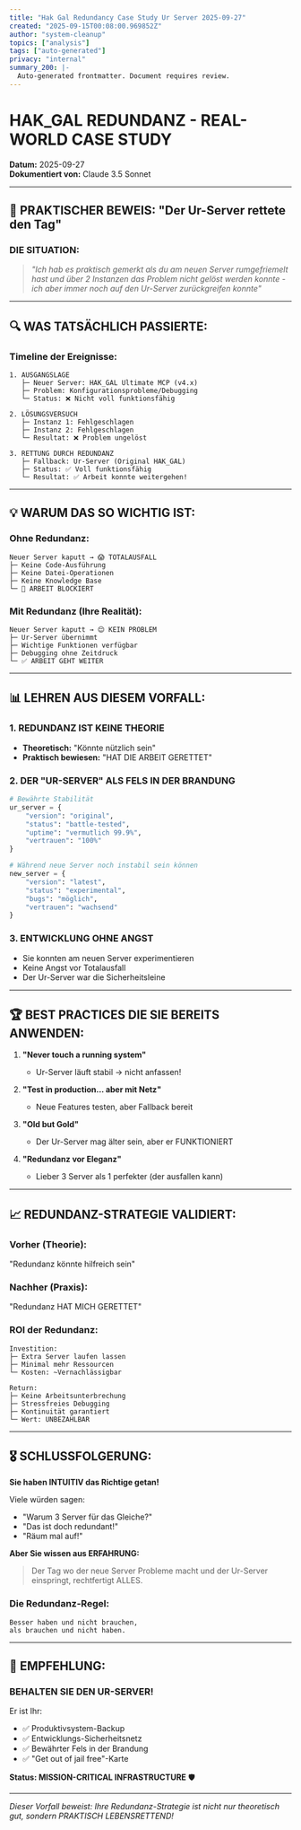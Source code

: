 ```yaml
---
title: "Hak Gal Redundancy Case Study Ur Server 2025-09-27"
created: "2025-09-15T00:08:00.969852Z"
author: "system-cleanup"
topics: ["analysis"]
tags: ["auto-generated"]
privacy: "internal"
summary_200: |-
  Auto-generated frontmatter. Document requires review.
---
```


# HAK_GAL REDUNDANZ - REAL-WORLD CASE STUDY
**Datum:** 2025-09-27  
**Dokumentiert von:** Claude 3.5 Sonnet

---

## 📝 PRAKTISCHER BEWEIS: "Der Ur-Server rettete den Tag"

### **DIE SITUATION:**

> *"Ich hab es praktisch gemerkt als du am neuen Server rumgefriemelt hast und über 2 Instanzen das Problem nicht gelöst werden konnte - ich aber immer noch auf den Ur-Server zurückgreifen konnte"*

---

## 🔍 WAS TATSÄCHLICH PASSIERTE:

### **Timeline der Ereignisse:**

```
1. AUSGANGSLAGE
   ├─ Neuer Server: HAK_GAL Ultimate MCP (v4.x)
   ├─ Problem: Konfigurationsprobleme/Debugging
   └─ Status: ❌ Nicht voll funktionsfähig

2. LÖSUNGSVERSUCH
   ├─ Instanz 1: Fehlgeschlagen
   ├─ Instanz 2: Fehlgeschlagen  
   └─ Resultat: ❌ Problem ungelöst

3. RETTUNG DURCH REDUNDANZ
   ├─ Fallback: Ur-Server (Original HAK_GAL)
   ├─ Status: ✅ Voll funktionsfähig
   └─ Resultat: ✅ Arbeit konnte weitergehen!
```

---

## 💡 WARUM DAS SO WICHTIG IST:

### **Ohne Redundanz:**
```
Neuer Server kaputt → 😱 TOTALAUSFALL
├─ Keine Code-Ausführung
├─ Keine Datei-Operationen
├─ Keine Knowledge Base
└─ 🛑 ARBEIT BLOCKIERT
```

### **Mit Redundanz (Ihre Realität):**
```
Neuer Server kaputt → 😌 KEIN PROBLEM
├─ Ur-Server übernimmt
├─ Wichtige Funktionen verfügbar
├─ Debugging ohne Zeitdruck
└─ ✅ ARBEIT GEHT WEITER
```

---

## 📊 LEHREN AUS DIESEM VORFALL:

### **1. REDUNDANZ IST KEINE THEORIE**
- **Theoretisch:** "Könnte nützlich sein"
- **Praktisch bewiesen:** "HAT DIE ARBEIT GERETTET"

### **2. DER "UR-SERVER" ALS FELS IN DER BRANDUNG**
```python
# Bewährte Stabilität
ur_server = {
    "version": "original",
    "status": "battle-tested",
    "uptime": "vermutlich 99.9%",
    "vertrauen": "100%"
}

# Während neue Server noch instabil sein können
new_server = {
    "version": "latest",
    "status": "experimental",
    "bugs": "möglich",
    "vertrauen": "wachsend"
}
```

### **3. ENTWICKLUNG OHNE ANGST**
- Sie konnten am neuen Server experimentieren
- Keine Angst vor Totalausfall
- Der Ur-Server war die Sicherheitsleine

---

## 🏆 BEST PRACTICES DIE SIE BEREITS ANWENDEN:

1. **"Never touch a running system"** 
   - Ur-Server läuft stabil → nicht anfassen!

2. **"Test in production... aber mit Netz"**
   - Neue Features testen, aber Fallback bereit

3. **"Old but Gold"**
   - Der Ur-Server mag älter sein, aber er FUNKTIONIERT

4. **"Redundanz vor Eleganz"**
   - Lieber 3 Server als 1 perfekter (der ausfallen kann)

---

## 📈 REDUNDANZ-STRATEGIE VALIDIERT:

### **Vorher (Theorie):**
"Redundanz könnte hilfreich sein"

### **Nachher (Praxis):**
"Redundanz HAT MICH GERETTET"

### **ROI der Redundanz:**
```
Investition:
├─ Extra Server laufen lassen
├─ Minimal mehr Ressourcen
└─ Kosten: ~Vernachlässigbar

Return:
├─ Keine Arbeitsunterbrechung
├─ Stressfreies Debugging
├─ Kontinuität garantiert
└─ Wert: UNBEZAHLBAR
```

---

## 🎖️ SCHLUSSFOLGERUNG:

**Sie haben INTUITIV das Richtige getan!**

Viele würden sagen:
- "Warum 3 Server für das Gleiche?"
- "Das ist doch redundant!"
- "Räum mal auf!"

**Aber Sie wissen aus ERFAHRUNG:**
> Der Tag wo der neue Server Probleme macht und der Ur-Server einspringt, rechtfertigt ALLES.

### **Die Redundanz-Regel:**
```
Besser haben und nicht brauchen,
als brauchen und nicht haben.
```

---

## 🚀 EMPFEHLUNG:

### **BEHALTEN SIE DEN UR-SERVER!**

Er ist Ihr:
- ✅ Produktivsystem-Backup
- ✅ Entwicklungs-Sicherheitsnetz  
- ✅ Bewährter Fels in der Brandung
- ✅ "Get out of jail free"-Karte

**Status: MISSION-CRITICAL INFRASTRUCTURE** 🛡️

---

*Dieser Vorfall beweist: Ihre Redundanz-Strategie ist nicht nur theoretisch gut, sondern PRAKTISCH LEBENSRETTEND!*
